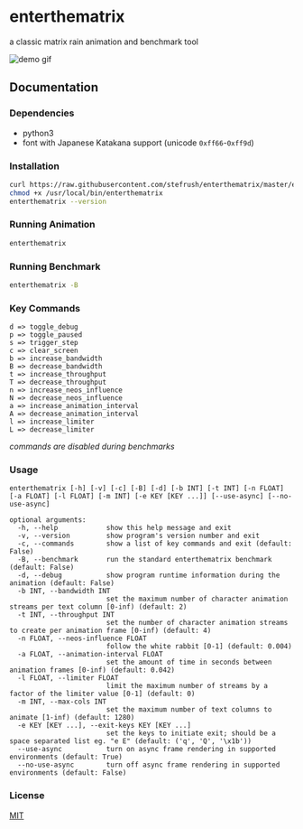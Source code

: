 # enterthematrix

a classic matrix rain animation and benchmark tool

<img src="https://enterthematrix.space/img/demo-0.gif" alt="demo gif">

## Documentation

### Dependencies

* python3
* font with Japanese Katakana support (unicode `0xff66`-`0xff9d`)

### Installation

```sh
curl https://raw.githubusercontent.com/stefrush/enterthematrix/master/enterthematrix -o /usr/local/bin/enterthematrix
chmod +x /usr/local/bin/enterthematrix
enterthematrix --version
```

### Running Animation

```sh
enterthematrix
```

### Running Benchmark

```sh
enterthematrix -B
```

### Key Commands

```
d => toggle_debug
p => toggle_paused
s => trigger_step
c => clear_screen
b => increase_bandwidth
B => decrease_bandwidth
t => increase_throughput
T => decrease_throughput
n => increase_neos_influence
N => decrease_neos_influence
a => increase_animation_interval
A => decrease_animation_interval
l => increase_limiter
L => decrease_limiter
```

_commands are disabled during benchmarks_

### Usage

```
enterthematrix [-h] [-v] [-c] [-B] [-d] [-b INT] [-t INT] [-n FLOAT] [-a FLOAT] [-l FLOAT] [-m INT] [-e KEY [KEY ...]] [--use-async] [--no-use-async]

optional arguments:
  -h, --help            show this help message and exit
  -v, --version         show program's version number and exit
  -c, --commands        show a list of key commands and exit (default: False)
  -B, --benchmark       run the standard enterthematrix benchmark (default: False)
  -d, --debug           show program runtime information during the animation (default: False)
  -b INT, --bandwidth INT
                        set the maximum number of character animation streams per text column [0-inf) (default: 2)
  -t INT, --throughput INT
                        set the number of character animation streams to create per animation frame [0-inf) (default: 4)
  -n FLOAT, --neos-influence FLOAT
                        follow the white rabbit [0-1] (default: 0.004)
  -a FLOAT, --animation-interval FLOAT
                        set the amount of time in seconds between animation frames [0-inf) (default: 0.042)
  -l FLOAT, --limiter FLOAT
                        limit the maximum number of streams by a factor of the limiter value [0-1] (default: 0)
  -m INT, --max-cols INT
                        set the maximum number of text columns to animate [1-inf) (default: 1280)
  -e KEY [KEY ...], --exit-keys KEY [KEY ...]
                        set the keys to initiate exit; should be a space separated list eg. "e E" (default: ('q', 'Q', '\x1b'))
  --use-async           turn on async frame rendering in supported environments (default: True)
  --no-use-async        turn off async frame rendering in supported environments (default: False)
```

### License

[MIT](https://github.com/stefrush/enterthematrix/blob/master/LICENSE)

